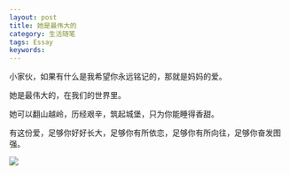 ```yaml
---
layout: post
title: 她是最伟大的
category: 生活随笔
tags: Essay
keywords: 
---
```


小家伙，如果有什么是我希望你永远铭记的，那就是妈妈的爱。

她是最伟大的，在我们的世界里。

她可以翻山越岭，历经艰辛，筑起城堡，只为你能睡得香甜。

有这份爱，足够你好好长大，足够你有所依恋，足够你有所向往，足够你奋发图强。

![](http://b191.photo.store.qq.com/psb?/V13HRDLP1eDSyg/9gpHhYZM.FogRyIZPBe4DdYEjGFpBpp0Wk242iZV3G8!/b/dL8AAAAAAAAA&bo=OASgBQAAAAARB6k!&rf=viewer_4)